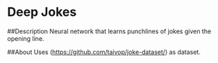 # Deep Jokes

##Description
Neural network that learns punchlines of jokes given the opening line.

##About
Uses (https://github.com/taivop/joke-dataset/) as dataset.
